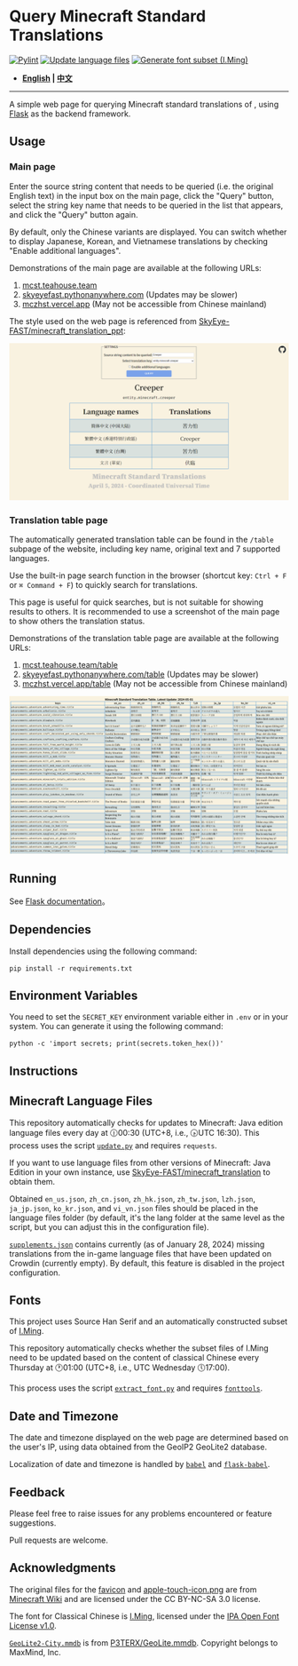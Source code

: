 # Query Minecraft Standard Translations

[![Pylint](https://github.com/SkyEye-FAST/minecraft_translation_flask/actions/workflows/pylint.yml/badge.svg)](https://github.com/SkyEye-FAST/minecraft_translation_flask/actions/workflows/pylint.yml) [![Update language files](https://github.com/SkyEye-FAST/minecraft_translation_flask/actions/workflows/update.yml/badge.svg)](https://github.com/SkyEye-FAST/minecraft_translation_flask/actions/workflows/update.yml) [![Generate font subset (I.Ming)](https://github.com/SkyEye-FAST/minecraft_translation_flask/actions/workflows/extract_font.yml/badge.svg)](https://github.com/SkyEye-FAST/minecraft_translation_flask/actions/workflows/extract_font.yml)

- **[English](/README_en.md) | [中文](/README.md)**

----

A simple web page for querying Minecraft standard translations of , using [Flask](https://github.com/pallets/flask) as the backend framework.

## Usage

### Main page

Enter the source string content that needs to be queried (i.e. the original English text) in the input box on the main page, click the "Query" button, select the string key name that needs to be queried in the list that appears, and click the "Query" button again.

By default, only the Chinese variants are displayed. You can switch whether to display Japanese, Korean, and Vietnamese translations by checking "Enable additional languages".

Demonstrations of the main page are available at the following URLs:

1. [mcst.teahouse.team](https://mcst.teahouse.team)
2. [skyeyefast.pythonanywhere.com](https://skyeyefast.pythonanywhere.com/) (Updates may be slower)
3. [mczhst.vercel.app](https://mczhst.vercel.app/) (May not be accessible from Chinese mainland)

The style used on the web page is referenced from [SkyEye-FAST/minecraft_translation_ppt](https://github.com/SkyEye-FAST/minecraft_translation_ppt):

![Sample](/sample/sample_en.png)

### Translation table page

The automatically generated translation table can be found in the `/table` subpage of the website, including key name, original text and 7 supported languages.

Use the built-in page search function in the browser (shortcut key: `Ctrl + F` or `⌘ Command + F`) to quickly search for translations.

This page is useful for quick searches, but is not suitable for showing results to others. It is recommended to use a screenshot of the main page to show others the translation status.

Demonstrations of the translation table page are available at the following URLs:

1. [mcst.teahouse.team/table](https://mcst.teahouse.team/table)
2. [skyeyefast.pythonanywhere.com/table](https://skyeyefast.pythonanywhere.com/table) (Updates may be slower)
3. [mczhst.vercel.app/table](https://mczhst.vercel.app/table) (May not be accessible from Chinese mainland)

![Sample](/sample/sample_table.png)

## Running

See [Flask documentation](https://flask.palletsprojects.com/en/3.0.x/)。

## Dependencies

Install dependencies using the following command:

``` shell
pip install -r requirements.txt
```

## Environment Variables

You need to set the `SECRET_KEY` environment variable either in `.env` or in your system. You can generate it using the following command:

``` shell
python -c 'import secrets; print(secrets.token_hex())'
```

## Instructions

## Minecraft Language Files

This repository automatically checks for updates to Minecraft: Java edition language files every day at 🕧00:30 (UTC+8, i.e., 🕟UTC 16:30). This process uses the script [`update.py`](/update.py) and requires `requests`.

If you want to use language files from other versions of Minecraft: Java Edition in your own instance, use [SkyEye-FAST/minecraft_translation](https://github.com/SkyEye-FAST/minecraft_translation) to obtain them.

Obtained `en_us.json`, `zh_cn.json`, `zh_hk.json`, `zh_tw.json`, `lzh.json`, `ja_jp.json`, `ko_kr.json`, and `vi_vn.json` files should be placed in the language files folder (by default, it's the lang folder at the same level as the script, but you can adjust this in the configuration file).

[`supplements.json`](/lang/supplements.json) contains currently (as of January 28, 2024) missing translations from the in-game language files that have been updated on Crowdin (currently empty). By default, this feature is disabled in the project configuration.

## Fonts

This project uses Source Han Serif and an automatically constructed subset of [I.Ming](https://github.com/ichitenfont/I.Ming).

This repository automatically checks whether the subset files of I.Ming need to be updated based on the content of classical Chinese every Thursday at 🕐01:00 (UTC+8, i.e., UTC Wednesday 🕔17:00).

This process uses the script [`extract_font.py`](/extract_font.py) and requires [`fonttools`](https://github.com/fonttools/fonttools).

## Date and Timezone

The date and timezone displayed on the web page are determined based on the user's IP, using data obtained from the GeoIP2 GeoLite2 database.

Localization of date and timezone is handled by [`babel`](https://github.com/python-babel/babel) and [`flask-babel`](https://github.com/python-babel/flask-babel).

## Feedback

Please feel free to raise issues for any problems encountered or feature suggestions.

Pull requests are welcome.

## Acknowledgments

The original files for the [favicon](/static/favicon.ico) and [apple-touch-icon.png](/static/apple-touch-icon.png) are from [Minecraft Wiki](https://minecraft.wiki/w/File:Favicon.ico) and are licensed under the CC BY-NC-SA 3.0 license.

The font for Classical Chinese is [I.Ming](https://github.com/ichitenfont/I.Ming), licensed under the [IPA Open Font License v1.0](https://github.com/ichitenfont/I.Ming/blob/master/LICENSE.md).

[`GeoLite2-City.mmdb`](/GeoLite2-City.mmdb) is from [P3TERX/GeoLite.mmdb](https://github.com/P3TERX/GeoLite.mmdb). Copyright belongs to MaxMind, Inc.
